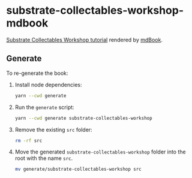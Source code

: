 # substrate-collectables-workshop-mdbook

[Substrate Collectables Workshop tutorial](https://github.com/shawntabrizi/substrate-collectables-workshop) rendered by [mdBook](https://github.com/rust-lang/mdBook).

## Generate

To re-generate the book:

1. Install node dependencies:

	```sh
	yarn --cwd generate
	```

2. Run the `generate` script:

	```sh
	yarn --cwd generate substrate-collectables-workshop
	```

3. Remove the existing `src` folder:

	```sh
	rm -rf src
	```

4. Move the generated `substrate-collectables-workshop` folder into the root with the name `src`.

	```sh
	mv generate/substrate-collectables-workshop src
	```
